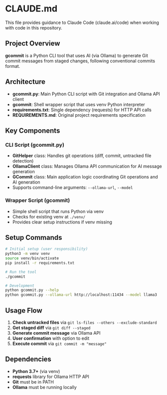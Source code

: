 # CLAUDE.md

This file provides guidance to Claude Code (claude.ai/code) when working with code in this repository.

## Project Overview

**gcommit** is a Python CLI tool that uses AI (via Ollama) to generate Git commit messages from staged changes, following conventional commits format.

## Architecture

- **gcommit.py**: Main Python CLI script with Git integration and Ollama API client
- **gcommit**: Shell wrapper script that uses venv Python interpreter
- **requirements.txt**: Single dependency (requests) for HTTP API calls
- **REQUIREMENTS.md**: Original project requirements specification

## Key Components

### CLI Script (gcommit.py)
- **GitHelper** class: Handles git operations (diff, commit, untracked file detection)
- **OllamaClient** class: Manages Ollama API communication for AI message generation
- **GCommit** class: Main application logic coordinating Git operations and AI generation
- Supports command-line arguments: `--ollama-url`, `--model`

### Wrapper Script (gcommit)
- Simple shell script that runs Python via venv
- Checks for existing venv at `./venv/`
- Provides clear setup instructions if venv missing

## Setup Commands

```bash
# Initial setup (user responsibility)
python3 -m venv venv
source venv/bin/activate
pip install -r requirements.txt

# Run the tool
./gcommit

# Development
python gcommit.py --help
python gcommit.py --ollama-url http://localhost:11434 --model llama3
```

## Usage Flow

1. **Check untracked files** via `git ls-files --others --exclude-standard`
2. **Get staged diff** via `git diff --staged`
3. **Generate commit message** via Ollama API
4. **User confirmation** with option to edit
5. **Execute commit** via `git commit -m "message"`

## Dependencies

- **Python 3.7+** (via venv)
- **requests** library for Ollama HTTP API
- **Git** must be in PATH
- **Ollama** must be running locally